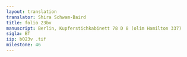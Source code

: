 ```yaml
---
layout: translation
translator: Shira Schwam-Baird
title: folio 23bv
manuscript: Berlin, Kupferstichkabinett 78 D 8 (olim Hamilton 337)
sigla: BT
iip: b023v .tif
milestone: 46
---
```

